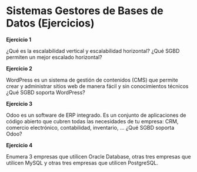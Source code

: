 # Sistemas Gestores de Bases de Datos (Ejercicios)

__Ejercicio 1__

¿Qué es la escalabilidad vertical y escalabilidad horizontal? ¿Qué SGBD permiten un mejor escalado horizontal?

__Ejercicio 2__

WordPress es un sistema de gestión de contenidos (CMS) que permite crear y administrar sitios web de manera fácil y sin conocimientos técnicos ¿Qué SGBD soporta WordPress?

__Ejercicio 3__

Odoo es un software de ERP integrado. Es un conjunto de aplicaciones de código abierto que cubren todas las necesidades de tu empresa: CRM, comercio electrónico, contabilidad, inventario, ... ¿Qué SGBD soporta Odoo?

__Ejercicio 4__

Enumera 3 empresas que utilicen Oracle Database, otras tres empresas que utilicen MySQL y otras tres empresas que utilicen PostgreSQL.
